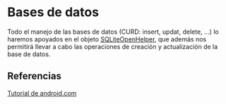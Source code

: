 # Bases de datos

Todo el manejo de las bases de datos (CURD: insert, updat, delete, ...) lo haremos apoyados en el objeto [SQLiteOpenHelper](https://developer.android.com/reference/android/database/sqlite/SQLiteOpenHelper.html), que además nos permitirá llevar a cabo las operaciones de creación y actualización de la base de datos.

## Referencias

[Tutorial de android.com](https://developer.android.com/training/basics/data-storage/databases.html?hl=es)
